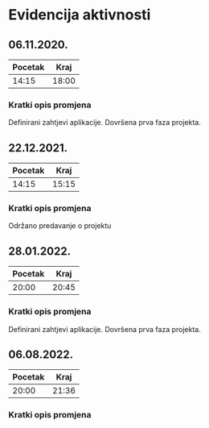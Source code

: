 # Evidencija aktivnosti

## 06.11.2020.
Pocetak | Kraj
------- | ----
14:15   | 18:00
### Kratki opis promjena
Definirani zahtjevi aplikacije.
Dovršena prva faza projekta.


## 22.12.2021.
Pocetak | Kraj
------- | ----
14:15   | 15:15
### Kratki opis promjena
Održano predavanje o projektu


## 28.01.2022.
Pocetak | Kraj
------- | ----
20:00   | 20:45
### Kratki opis promjena
Definirani zahtjevi aplikacije.
Dovršena prva faza projekta.

## 06.08.2022.
Pocetak | Kraj
------- | ----
20:00   | 21:36
### Kratki opis promjena

